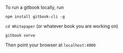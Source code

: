 To run a gitbook locally, run 

`npm install gitbook-cli -g`

`cd Whitepaper` (or whatever book you are working on)

`gitbook serve`

Then point your browser at `localhost:4000`
